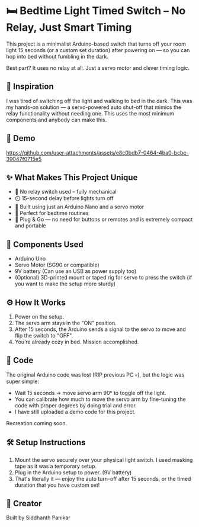 # 🛏️ Bedtime Light Timed Switch – No Relay, Just Smart Timing

This project is a minimalist Arduino-based switch that turns off your room light 15 seconds (or a custom set duration) after powering on — so you can hop into bed without fumbling in the dark.

Best part? It uses no relay at all. Just a servo motor and clever timing logic.

## 🧠 Inspiration

I was tired of switching off the light and walking to bed in the dark. This was my hands-on solution — a servo-powered auto shut-off that mimics the relay functionality without needing one. 
This uses the most minimum components and anybody can make this.


## 🎥 Demo

https://github.com/user-attachments/assets/e8c0bdb7-0464-4ba0-bcbe-39047f0715e5


## ✨ What Makes This Project Unique

- 🛑 No relay switch used – fully mechanical
- ⏲️ 15-second delay before lights turn off
- 🤖 Built using just an Arduino Nano and a servo motor
- 🌙 Perfect for bedtime routines
- 🔌 Plug & Go — no need for buttons or remotes and is extremely compact and portable

## 🧰 Components Used

- Arduino Uno
- Servo Motor (SG90 or compatible)
- 9V battery (Can use an USB as power supply too)
- (Optional) 3D-printed mount or taped rig for servo to press the switch (if you want to make the setup more sturdy)

## ⚙️ How It Works

1. Power on the setup.
2. The servo arm stays in the "ON" position.
3. After 15 seconds, the Arduino sends a signal to the servo to move and flip the switch to "OFF".
4. You’re already cozy in bed. Mission accomplished.

## 📄 Code

The original Arduino code was lost (RIP previous PC 💀), but the logic was super simple:

- Wait 15 seconds → move servo arm 90° to toggle off the light.
- You can calibrate how much to move the servo arm by fine-tuning the code with proper degrees by doing trial and error.
- I have still uploaded a demo code for this project.

Recreation coming soon.

## 🛠️ Setup Instructions

1. Mount the servo securely over your physical light switch. I used masking tape as it was a temporary setup.
2. Plug in the Arduino setup to power. (9V battery)
3. That's literally it — enjoy the auto turn-off after 15 seconds, or the timed duration that you have custom set!


## 🙌 Creator

Built by Siddhanth Panikar

